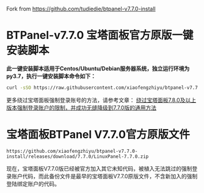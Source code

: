 Fork from https://github.com/tudiedie/btpanel-v7.7.0-install

# BTPanel-v7.7.0 宝塔面板官方原版一键安装脚本

**此一键安装脚本适用于Centos/Ubuntu/Debian服务器系统，独立运行环境为py3.7，执行一键安装脚本命令如下：**

```Bash
curl -sSO https://raw.githubusercontent.com/xiaofengzhiyu/btpanel-v7.7.0-install/main/install/install_panel.sh && bash install_panel.sh
```

更多绕过宝塔面板强制登录账号的方法，请参考文章：
[绕过宝塔面板7.8.0及以上版本强制登录账户的限制，并成功无缝降级到7.7.0版的通用方法](https://www.tudiedie.com/bypass-the-forced-login-of-bt-7-8-0-and-downgrade-to-bt-7-7-0.html)
    
    
    
    
# 宝塔面板BTPanel V7.7.0官方原版文件
```
https://github.com/xiaofengzhiyu/btpanel-v7.7.0-install/releases/download/7.7.0/LinuxPanel-7.7.0.zip
```

现在，宝塔面板V7.7.0版已经被官方加入其它未知代码，被植入无法跳过的强制登录账户代码，而此备份文件是最早的宝塔面板V7.7.0原版文件，不含新加入的强制登陆绑定账户的代码。
